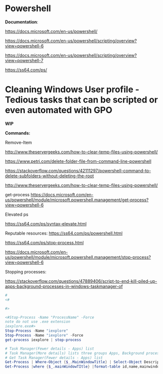 # Powershell

**Documentation**:

https://docs.microsoft.com/en-us/powershell/

https://docs.microsoft.com/en-us/powershell/scripting/overview?view=powershell-6

https://docs.microsoft.com/en-us/powershell/scripting/overview?view=powershell-7

https://ss64.com/ps/

# Cleaning Windows User profile - Tedious tasks that can be scripted or even automated with GPO

**WIP**

**Commands:**

Remove-Item

http://www.theservergeeks.com/how-to-clear-temp-files-using-powershell/

https://www.petri.com/delete-folder-file-from-command-line-powershell

https://stackoverflow.com/questions/42111297/powershell-command-to-delete-subfolders-without-deleting-the-root

http://www.theservergeeks.com/how-to-clear-temp-files-using-powershell/

get-process
https://docs.microsoft.com/en-us/powershell/module/microsoft.powershell.management/get-process?view=powershell-6

Elevated ps

https://ss64.com/ps/syntax-elevate.html

Reputable resources:
https://ss64.com/ps/powershell.html

https://ss64.com/ps/stop-process.html

https://docs.microsoft.com/en-us/powershell/module/microsoft.powershell.management/stop-process?view=powershell-6

Stopping processes:

https://stackoverflow.com/questions/47889406/script-to-end-kill-piled-up-apps-background-processes-in-windows-taskmanager-of



```powershell
#
<#

#>

<#Stop-Process -Name "ProcessName" -Force
note do not use .exe extension
iexplore.exe#>
Stop-Process -Name "iexplore" 
Stop-Process -Name "iexplore" -Force
get-process iexplore | stop-process

# Task Manager(Fewer details - Apps) list
# Task Manager(More details) lists three groups Apps, Background processes, Windows processes
# Get Task Manager(Fewer details - Apps) list
Get-Process | Where-Object {$_.MainWindowTitle} | Select-Object Description | stop-process
Get-Process |where {$_.mainWindowTItle} |format-table id,name,mainwindowtitle –AutoSize
```


